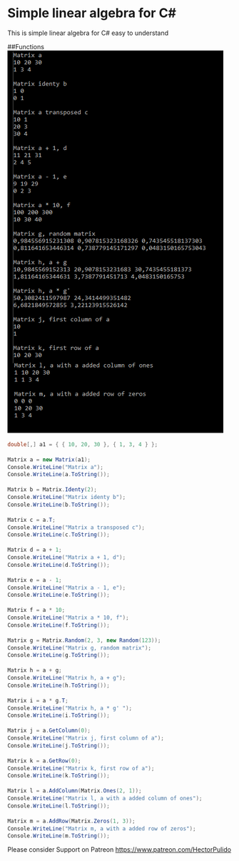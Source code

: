 # Simple linear algebra for C#

This is simple linear algebra for C# easy to understand

##Functions
![alt text](https://github.com/HectorPulido/Simple_Linear_Algebra/blob/master/Img/Functions.png?raw=true "Functions")

```csharp
double[,] a1 = { { 10, 20, 30 }, { 1, 3, 4 } };

Matrix a = new Matrix(a1);
Console.WriteLine("Matrix a");
Console.WriteLine(a.ToString());

Matrix b = Matrix.Identy(2);
Console.WriteLine("Matrix identy b");
Console.WriteLine(b.ToString());

Matrix c = a.T;
Console.WriteLine("Matrix a transposed c");
Console.WriteLine(c.ToString());

Matrix d = a + 1;
Console.WriteLine("Matrix a + 1, d");
Console.WriteLine(d.ToString());

Matrix e = a - 1;
Console.WriteLine("Matrix a - 1, e");
Console.WriteLine(e.ToString());

Matrix f = a * 10;
Console.WriteLine("Matrix a * 10, f");
Console.WriteLine(f.ToString());

Matrix g = Matrix.Random(2, 3, new Random(123));
Console.WriteLine("Matrix g, random matrix");
Console.WriteLine(g.ToString());

Matrix h = a + g;
Console.WriteLine("Matrix h, a + g");
Console.WriteLine(h.ToString());

Matrix i = a * g.T;
Console.WriteLine("Matrix h, a * g' ");
Console.WriteLine(i.ToString());

Matrix j = a.GetColumn(0);
Console.WriteLine("Matrix j, first column of a");
Console.WriteLine(j.ToString());

Matrix k = a.GetRow(0);
Console.WriteLine("Matrix k, first row of a");
Console.WriteLine(k.ToString());

Matrix l = a.AddColumn(Matrix.Ones(2, 1));
Console.WriteLine("Matrix l, a with a added column of ones");
Console.WriteLine(l.ToString());

Matrix m = a.AddRow(Matrix.Zeros(1, 3));
Console.WriteLine("Matrix m, a with a added row of zeros");
Console.WriteLine(m.ToString());
```


Please consider Support on Patreon
https://www.patreon.com/HectorPulido


